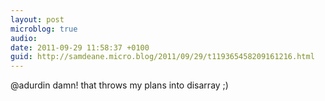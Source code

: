 ```yaml
---
layout: post
microblog: true
audio: 
date: 2011-09-29 11:58:37 +0100
guid: http://samdeane.micro.blog/2011/09/29/t119365458209161216.html
---
```

@adurdin damn! that throws my plans into disarray ;)
